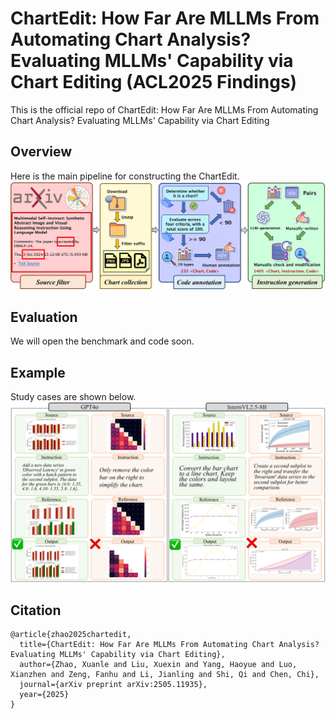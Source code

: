 # ChartEdit: How Far Are MLLMs From Automating Chart Analysis? Evaluating MLLMs' Capability via Chart Editing (ACL2025 Findings)

This is the official repo of ChartEdit: How Far Are MLLMs From Automating Chart Analysis? Evaluating MLLMs' Capability via Chart Editing

## Overview
Here is the main pipeline for constructing the ChartEdit. 
![image](fig/main.png)

## Evaluation
We will open the benchmark and code soon.

## Example
Study cases are shown below. 
![image](fig/case.png)

## Citation
```
@article{zhao2025chartedit,
  title={ChartEdit: How Far Are MLLMs From Automating Chart Analysis? Evaluating MLLMs' Capability via Chart Editing},
  author={Zhao, Xuanle and Liu, Xuexin and Yang, Haoyue and Luo, Xianzhen and Zeng, Fanhu and Li, Jianling and Shi, Qi and Chen, Chi},
  journal={arXiv preprint arXiv:2505.11935},
  year={2025}
}
```
